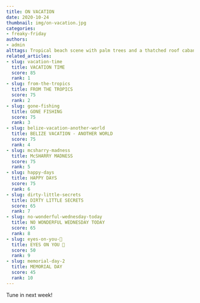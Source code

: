 ```yaml
---
title: ON VACATION
date: 2020-10-24
thumbnail: img/on-vacation.jpg
categories:
- freaky-friday
authors:
- admin
alttags: Tropical beach scene with palm trees and a thatched roof cabana, hinting at next week’s travel destination reveal
related_articles:
- slug: vacation-time
  title: VACATION TIME
  score: 85
  rank: 1
- slug: from-the-tropics
  title: FROM THE TROPICS
  score: 75
  rank: 2
- slug: gone-fishing
  title: GONE FISHING
  score: 75
  rank: 3
- slug: belize-vacation-another-world
  title: BELIZE VACATION - ANOTHER WORLD
  score: 75
  rank: 4
- slug: mcsharry-madness
  title: McSHARRY MADNESS
  score: 75
  rank: 5
- slug: happy-days
  title: HAPPY DAYS
  score: 75
  rank: 6
- slug: dirty-little-secrets
  title: DIRTY LITTLE SECRETS
  score: 65
  rank: 7
- slug: no-wonderful-wednesday-today
  title: NO WONDERFUL WEDNESDAY TODAY
  score: 65
  rank: 8
- slug: eyes-on-you-👀
  title: EYES ON YOU 👀
  score: 50
  rank: 9
- slug: memorial-day-2
  title: MEMORIAL DAY
  score: 45
  rank: 10
---
```

Tune in next week!
